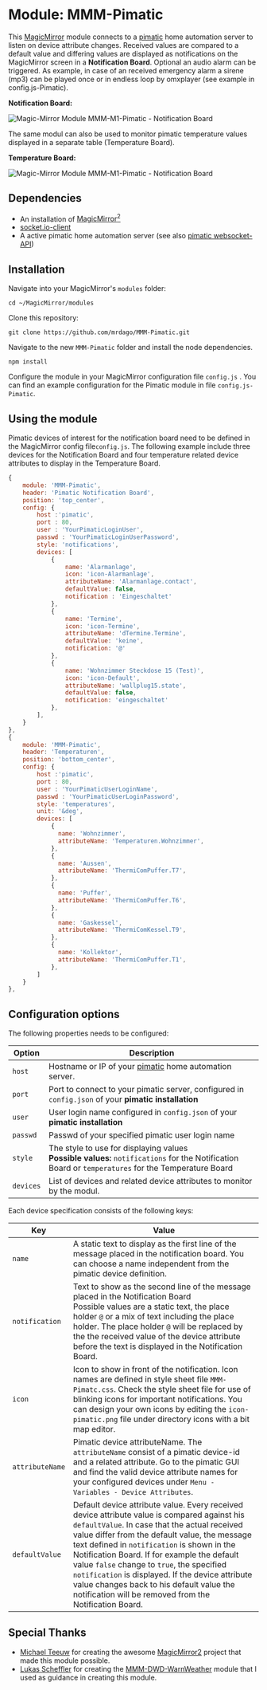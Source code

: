 # Module: MMM-Pimatic
This [MagicMirror](https://github.com/MichMich/MagicMirror) module connects to a [pimatic](https://pimatic.org/) home automation server to listen on device attribute changes. Received values are compared to a default value and differing values are displayed as notifications on the MagicMirror screen in a **Notification Board**. Optional an audio alarm can be triggered. As example, in case of an received emergency alarm a sirene (mp3) can be played once or in endless loop by omxplayer (see example in config.js-Pimatic).<br>

**Notification Board:**

![Magic-Mirror Module MMM-M1-Pimatic - Notification Board](https://github.com/mrdago/MMM-Pimatic/blob/master/NotificationBoard.PNG?raw=true)

The same modul can also be used to monitor pimatic temperature values displayed in a separate table (Temperature Board).

**Temperature Board:**

![Magic-Mirror Module MMM-M1-Pimatic - Notification Board](https://github.com/mrdago/MMM-Pimatic/blob/master/Temperatures.JPG?raw=true)
## Dependencies
- An installation of [MagicMirror<sup>2</sup>](https://github.com/MichMich/MagicMirror)
- [socket.io-client](https://www.npmjs.com/package/socket.io-client)
- A active pimatic home automation server (see also [pimatic websocket-API](https://pimatic.org/guide/api/))


## Installation

Navigate into your MagicMirror's `modules` folder:
```
cd ~/MagicMirror/modules
```

Clone this repository:
```
git clone https://github.com/mrdago/MMM-Pimatic.git
```

Navigate to the new `MMM-Pimatic` folder and install the node dependencies.
```
npm install
```

Configure the module in your MagicMirror configuration file `config.js` . You can find an example configuration for the Pimatic module in file `config.js-Pimatic`.

## Using the module

Pimatic devices of interest for the notification board need to be defined in the MagicMirror config file``config.js``. The following example include three devices for the Notification Board and four temperature related device attributes to display in the Temperature Board.
```javascript
{
    module: 'MMM-Pimatic',
    header: 'Pimatic Notification Board',
    position: 'top_center',
    config: {
        host :'pimatic',
        port : 80,
        user : 'YourPimaticLoginUser',
        passwd : 'YourPimaticLoginUserPassword',
        style: 'notifications',
        devices: [
            { 
                name: 'Alarmanlage',
                icon: 'icon-Alarmanlage',
                attributeName: 'Alarmanlage.contact',
                defaultValue: false,
                notification : 'Eingeschaltet'
            },
            {
                name: 'Termine',
                icon: 'icon-Termine',
                attributeName: 'dTermine.Termine',
                defaultValue: 'keine',
                notification: '@'
            },
            {
                name: 'Wohnzimmer Steckdose 15 (Test)',
                icon: 'icon-Default',
                attributeName: 'wallplug15.state',
                defaultValue: false,
                notification: 'eingeschaltet'
            },                    
        ],
    }
},    
{
    module: 'MMM-Pimatic',
    header: 'Temperaturen',
    position: 'bottom_center',
    config: {
        host :'pimatic',
        port : 80,
        user : 'YourPimaticUserLoginName',
        passwd : 'YourPimaticUserLoginPassword',
        style: 'temperatures',
        unit: '&deg',
        devices: [
            {
              name: 'Wohnzimmer',
              attributeName: 'Temperaturen.Wohnzimmer',
            },
            { 
              name: 'Aussen',
              attributeName: 'ThermiComPuffer.T7',
            },                     
            {
              name: 'Puffer',
              attributeName: 'ThermiComPuffer.T6',
            },
            {
              name: 'Gaskessel',
              attributeName: 'ThermiComKessel.T9',
            },                    
            { 
              name: 'Kollektor',
              attributeName: 'ThermiComPuffer.T1',
            },
        ]
    }
},
```

## Configuration options

The following properties needs to be configured:

|Option|Description|
|---|---|
|``host``|Hostname or IP of your [pimatic](https://pimatic.org/) home automation server.|
|``port``|Port to connect to your pimatic server, configured in ``config.json`` of your **pimatic installation**|
|``user``|User login name configured in ``config.json`` of your **pimatic installation**|
|``passwd``|Passwd of your specified pimatic user login name|
|``style``|The style to use for displaying values<br>**Possible values:**  ``notifications`` for the Notification Board or  ``temperatures`` for the Temperature Board|
|``devices``| List of devices and related device attributes to monitor by the modul.|

Each device specification consists of the following keys:

|Key|Value|
|---|---|
|``name``|A static text to display as the first line of the message placed in the notification board. You can choose a name independent from the pimatic device definition.|
|``notification``|Text to show as the second line of the message placed in the Notification Board<br>Possible values are a static text, the place holder `@` or a mix of text including the place holder. The place holder `@` will be replaced by the the received value of the device attribute before the text is displayed in the Notification Board.|
|``icon``|Icon to show in front of the notification. Icon names are defined in style sheet file `MMM-Pimatc.css`. Check the style sheet file for use of blinking icons for important notifications. You can design your own icons by editing the `icon-pimatic.png` file under directory icons with a bit map editor.|
|``attributeName``|Pimatic device attributeName. The `attributeName` consist of a pimatic device-id and a related attribute. Go to the pimatic GUI and find the valid device attribute names for your configured devices under `Menu - Variables - Device Attributes`.|
|``defaultValue``|Default device attribute value. Every received device attribute value is compared against his `defaultValue`. In case that the actual received value differ from the default value, the message text defined in `notification` is shown in the Notification Board. If for example the default value `false` change to `true`, the specified `notification` is displayed. If the device attribute value changes back to his default value the notification will be removed from the Notification Board.|<br>
## Special Thanks
- [Michael Teeuw](https://github.com/MichMich) for creating the awesome [MagicMirror2](https://github.com/MichMich/MagicMirror/tree/develop) project that made this module possible.
- [Lukas Scheffler](https://github.com/LukeSkywalker92) for creating the [MMM-DWD-WarnWeather](https://github.com/LukeSkywalker92/MMM-DWD-WarnWeather) module that I used as guidance in creating this module.

